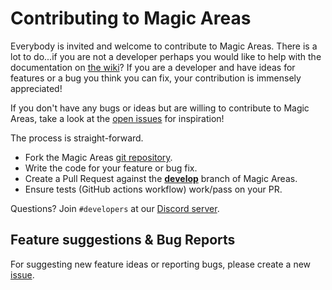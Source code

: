 # Contributing to Magic Areas

Everybody is invited and welcome to contribute to Magic Areas. There is a lot to do...if you are not a developer perhaps you would like to help with the documentation on [the wiki](https://github.com/jseidl/hass-magic_areas/wiki)? If you are a developer and have ideas for features or a bug you think you can fix, your contribution is immensely appreciated!

If you don't have any bugs or ideas but are willing to contribute to Magic Areas, take a look at the [open issues](https://github.com/jseidl/hass-magic_areas/issues) for inspiration!

The process is straight-forward.

 - Fork the Magic Areas [git repository](https://github.com/jseidl/hass-magic_areas).
 - Write the code for your feature or bug fix.
 - Create a Pull Request against the [**develop**](https://github.com/jseidl/hass-magic_areas/tree/develop) branch of Magic Areas.
 - Ensure tests (GitHub actions workflow) work/pass on your PR.

Questions? Join `#developers` at our [Discord server](https://discord.gg/8vxJpJ2vP4).

## Feature suggestions & Bug Reports

For suggesting new feature ideas or reporting bugs, please create a new [issue](https://github.com/jseidl/hass-magic_areas/issues).
